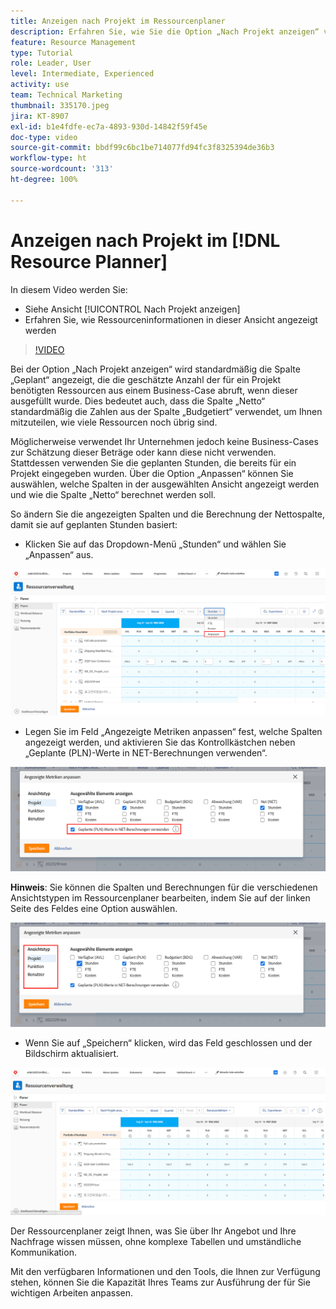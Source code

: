 ```yaml
---
title: Anzeigen nach Projekt im Ressourcenplaner
description: Erfahren Sie, wie Sie die Option „Nach Projekt anzeigen“ verwenden und wie Ressourceninformationen in dieser Ansicht angezeigt werden.
feature: Resource Management
type: Tutorial
role: Leader, User
level: Intermediate, Experienced
activity: use
team: Technical Marketing
thumbnail: 335170.jpeg
jira: KT-8907
exl-id: b1e4fdfe-ec7a-4893-930d-14842f59f45e
doc-type: video
source-git-commit: bbdf99c6bc1be714077fd94fc3f8325394de36b3
workflow-type: ht
source-wordcount: '313'
ht-degree: 100%

---
```


# Anzeigen nach Projekt im [!DNL Resource Planner]

In diesem Video werden Sie:

* Siehe Ansicht [!UICONTROL Nach Projekt anzeigen]
* Erfahren Sie, wie Ressourceninformationen in dieser Ansicht angezeigt werden

>[!VIDEO](https://video.tv.adobe.com/v/3432535/?quality=12&learn=on&enablevpops=1&captions=ger)

Bei der Option „Nach Projekt anzeigen“ wird standardmäßig die Spalte „Geplant“ angezeigt, die die geschätzte Anzahl der für ein Projekt benötigten Ressourcen aus einem Business-Case abruft, wenn dieser ausgefüllt wurde. Dies bedeutet auch, dass die Spalte „Netto“ standardmäßig die Zahlen aus der Spalte „Budgetiert“ verwendet, um Ihnen mitzuteilen, wie viele Ressourcen noch übrig sind.

Möglicherweise verwendet Ihr Unternehmen jedoch keine Business-Cases zur Schätzung dieser Beträge oder kann diese nicht verwenden. Stattdessen verwenden Sie die geplanten Stunden, die bereits für ein Projekt eingegeben wurden. Über die Option „Anpassen“ können Sie auswählen, welche Spalten in der ausgewählten Ansicht angezeigt werden und wie die Spalte „Netto“ berechnet werden soll.

So ändern Sie die angezeigten Spalten und die Berechnung der Nettospalte, damit sie auf geplanten Stunden basiert:

* Klicken Sie auf das Dropdown-Menü „Stunden“ und wählen Sie „Anpassen“ aus.

![Anpassen einer Option im Dropdown-Menü „Anpassen“](assets/NetHours01.png)

* Legen Sie im Feld „Angezeigte Metriken anpassen“ fest, welche Spalten angezeigt werden, und aktivieren Sie das Kontrollkästchen neben „Geplante (PLN)-Werte in NET-Berechnungen verwenden“.

![Die Option „Geplante Werte in NET-Berechnungen verwenden“](assets/NetHours02.png)

**Hinweis**: Sie können die Spalten und Berechnungen für die verschiedenen Ansichtstypen im Ressourcenplaner bearbeiten, indem Sie auf der linken Seite des Feldes eine Option auswählen.

![Optionen zum Anzeigen von Typen](assets/NetHours03.jpg)

* Wenn Sie auf „Speichern“ klicken, wird das Feld geschlossen und der Bildschirm aktualisiert.

![Das Tool „Ressourcenplaner“](assets/NetHours04.jpg)

Der Ressourcenplaner zeigt Ihnen, was Sie über Ihr Angebot und Ihre Nachfrage wissen müssen, ohne komplexe Tabellen und umständliche Kommunikation.

Mit den verfügbaren Informationen und den Tools, die Ihnen zur Verfügung stehen, können Sie die Kapazität Ihres Teams zur Ausführung der für Sie wichtigen Arbeiten anpassen.
